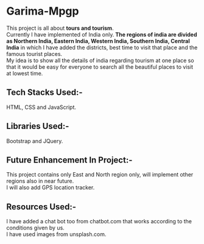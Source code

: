 # Garima-Mpgp
This project is all about <b>tours and tourism</b>.<br/>Currently I have implemented of India only.<b> The regions of india are divided as Northern India, Eastern India, Western India, Southern India, Central India</b> in which I have added the districts, best time to visit that place and the famous tourist places. <br/>My idea is to show all the details of india regarding tourism at one place so that it would be easy for everyone to search all the beautiful places to visit at lowest time.
## Tech Stacks Used:-
HTML, CSS and JavaScript.
## Libraries Used:-
Bootstrap and JQuery.
## Future Enhancement In Project:-
This project contains only East and North region only, will implement other regions also in near future.<br/> I will also add GPS location tracker. 
## Resources Used:-
I have added a chat bot too from chatbot.com that works according to the conditions given by us.<br/> I have used images from unsplash.com. 

